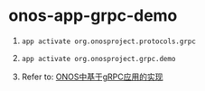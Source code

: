 # onos-app-grpc-demo
1. `app activate org.onosproject.protocols.grpc`

2. `app activate org.onosproject.grpc.demo`

3. Refer to: [ONOS中基于gRPC应用的实现](https://baymaxhuang.github.io/2017/12/25/ONOS%E4%B8%AD%E5%9F%BA%E4%BA%8EgRPC%E5%BA%94%E7%94%A8%E7%9A%84%E5%AE%9E%E7%8E%B0/)
